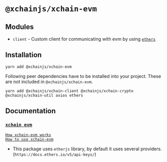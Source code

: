 # `@xchainjs/xchain-evm`

## Modules

- `client` - Custom client for communicating with evm by using [`ethers`](https://github.com/ethers-io/ethers.js)

## Installation

```
yarn add @xchainjs/xchain-evm
```

Following peer dependencies have to be installed into your project. These are not included in `@xchainjs/xchain-evm`.

```
yarn add @xchainjs/xchain-client @xchainjs/xchain-crypto @xchainjs/xchain-util axios ethers
```

## Documentation

### [`xchain evm`](http://docs.xchainjs.org/xchain-client/xchain-evm/)

[`How xchain-evm works`](http://docs.xchainjs.org/xchain-client/xchain-evm/how-it-works.html)\
[`How to use xchain-evm`](http://docs.xchainjs.org/xchain-client/xchain-evm/how-to-use.html)

- This package uses `etherjs` library, by default it uses several providers. (`https://docs.ethers.io/v5/api-keys/`)
